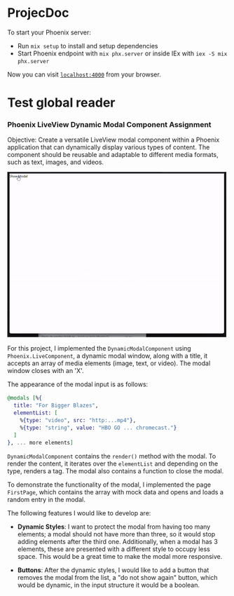 # ProjecDoc

To start your Phoenix server:

- Run `mix setup` to install and setup dependencies
- Start Phoenix endpoint with `mix phx.server` or inside IEx with `iex -S mix phx.server`

Now you can visit [`localhost:4000`](http://localhost:4000) from your browser.

# Test global reader

### Phoenix LiveView Dynamic Modal Component Assignment

Objective:
Create a versatile LiveView modal component within a Phoenix application that can dynamically display various types of content. The component should be reusable and adaptable to different media formats, such as text, images, and videos.

![modal](https://github.com/AlbertoGinel/GlobalReaderTest/blob/main/readme/ejemplo-ezgif.com-video-to-gif-converter.gif?raw=true)

For this project, I implemented the `DynamicModalComponent` using `Phoenix.LiveComponent`, a dynamic modal window, along with a title, it accepts an array of media elements (image, text, or video). The modal window closes with an 'X'.

The appearance of the modal input is as follows:

```elixir
@modals [%{
  title: "For Bigger Blazes",
  elementList: [
    %{type: "video", src: "http:...mp4"},
    %{type: "string", value: "HBO GO ... chromecast."}
  ]
}, ... more elements]
```

`DynamicModalComponent` contains the `render()` method with the modal. To render the content, it iterates over the `elementList` and depending on the type, renders a tag. The modal also contains a function to close the modal.

To demonstrate the functionality of the modal, I implemented the page `FirstPage`, which contains the array with mock data and opens and loads a random entry in the modal.

The following features I would like to develop are:

- **Dynamic Styles**: I want to protect the modal from having too many elements; a modal should not have more than three, so it would stop adding elements after the third one. Additionally, when a modal has 3 elements, these are presented with a different style to occupy less space. This would be a great time to make the modal more responsive.

- **Buttons**: After the dynamic styles, I would like to add a button that removes the modal from the list, a "do not show again" button, which would be dynamic, in the input structure it would be a boolean.
